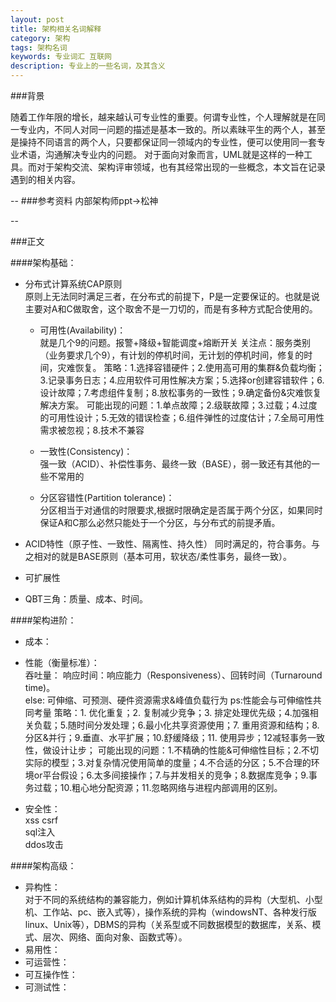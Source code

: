 ```yaml
---
layout: post
title: 架构相关名词解释
category: 架构
tags: 架构名词
keywords: 专业词汇 互联网
description: 专业上的一些名词，及其含义
---
```


###背景

随着工作年限的增长，越来越认可专业性的重要。何谓专业性，个人理解就是在同一专业内，不同人对同一问题的描述是基本一致的。所以素昧平生的两个人，甚至是操持不同语言的两个人，只要都保证同一领域内的专业性，便可以使用同一套专业术语，沟通解决专业内的问题。
对于面向对象而言，UML就是这样的一种工具。而对于架构交流、架构评审领域，也有其经常出现的一些概念，本文旨在记录遇到的相关内容。

--
###参考资料
内部架构师ppt->松神

--

###正文

####架构基础：

- 分布式计算系统CAP原则  
原则上无法同时满足三者，在分布式的前提下，P是一定要保证的。也就是说主要对A和C做取舍，这个取舍不是一刀切的，而是有多种方式配合使用的。
	
	- 可用性(Availability)：  
  		就是几个9的问题。报警+降级+智能调度+熔断开关
  		关注点：服务类别（业务要求几个9），有计划的停机时间，无计划的停机时间，修复的时间，灾难恢复。
  		策略：1.选择容错硬件；2.使用高可用的集群&负载均衡；3.记录事务日志；4.应用软件可用性解决方案；5.选择or创建容错软件；6.设计故障；7.考虑组件复制；8.放松事务的一致性；9.确定备份&灾难恢复解决方案。
  		可能出现的问题：1.单点故障；2.级联故障；3.过载；4.过度的可用性设计；5.无效的错误检查；6.组件弹性的过度估计；7.全局可用性需求被忽视；8.技术不兼容

	- 一致性(Consistency)：  
 	 强一致（ACID）、补偿性事务、最终一致（BASE），弱一致还有其他的一些不常用的
  
	- 分区容错性(Partition tolerance)：  
	  分区相当于对通信的时限要求,根据时限确定是否属于两个分区，如果同时保证A和C那么必然只能处于一个分区，与分布式的前提矛盾。
	  
- ACID特性（原子性、一致性、隔离性、持久性） 同时满足的，符合事务。与之相对的就是BASE原则（基本可用，软状态/柔性事务，最终一致）。

- 可扩展性

- QBT三角：质量、成本、时间。


####架构进阶：

- 成本：
- 性能（衡量标准）：  
  吞吐量：
  响应时间：响应能力（Responsiveness）、回转时间（Turnaround time)。  
  else: 可伸缩、可预测、硬件资源需求&峰值负载行为
  ps:性能会与可伸缩性共同考量
  策略：1. 优化重复；2. 复制减少竞争；3. 排定处理优先级；4.加强相关负载；5.随时间分发处理；6.最小化共享资源使用；7. 重用资源和结构；8.分区&并行；9.垂直、水平扩展；10.舒缓降级；11. 使用异步；12减轻事务一致性，做设计让步；
  可能出现的问题：1.不精确的性能&可伸缩性目标；2.不切实际的模型；3.对复杂情况使用简单的度量；4.不合适的分区；5.不合理的环境or平台假设；6.太多间接操作；7.与并发相关的竞争；8.数据库竞争；9.事务过载；10.粗心地分配资源；11.忽略网络与进程内部调用的区别。
  
- 安全性：  
  xss 
  csrf   
  sql注入  
  ddos攻击  
  
  

####架构高级：

- 异构性：  
  对于不同的系统结构的兼容能力，例如计算机体系结构的异构（大型机、小型机、工作站、pc、嵌入式等），操作系统的异构（windowsNT、各种发行版linux、Unix等），DBMS的异构（关系型或不同数据模型的数据库，关系、模式、层次、网络、面向对象、函数式等）。
- 易用性：
- 可运营性：
- 可互操作性：
- 可测试性：











